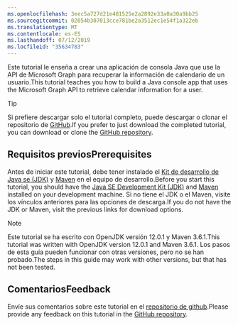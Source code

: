 ```yaml
---
ms.openlocfilehash: 3eec5a727d21e481525e2a2892e33a0a30a9bb25
ms.sourcegitcommit: 02054b307013cce781be2a3512ec1e54f1a322eb
ms.translationtype: MT
ms.contentlocale: es-ES
ms.lasthandoff: 07/12/2019
ms.locfileid: "35634783"
---
```

<!-- markdownlint-disable MD002 MD041 -->

<span data-ttu-id="f5a74-101">Este tutorial le enseña a crear una aplicación de consola Java que use la API de Microsoft Graph para recuperar la información de calendario de un usuario.</span><span class="sxs-lookup"><span data-stu-id="f5a74-101">This tutorial teaches you how to build a Java console app that uses the Microsoft Graph API to retrieve calendar information for a user.</span></span>

> [!TIP]
> <span data-ttu-id="f5a74-102">Si prefiere descargar solo el tutorial completo, puede descargar o clonar el repositorio de [GitHub](https://github.com/microsoftgraph/msgraph-training-java).</span><span class="sxs-lookup"><span data-stu-id="f5a74-102">If you prefer to just download the completed tutorial, you can download or clone the [GitHub repository](https://github.com/microsoftgraph/msgraph-training-java).</span></span>

## <a name="prerequisites"></a><span data-ttu-id="f5a74-103">Requisitos previos</span><span class="sxs-lookup"><span data-stu-id="f5a74-103">Prerequisites</span></span>

<span data-ttu-id="f5a74-104">Antes de iniciar este tutorial, debe tener instalado el [Kit de desarrollo de Java se (JDK)](https://java.com/en/download/faq/develop.xml) y [Maven](https://maven.apache.org/) en el equipo de desarrollo.</span><span class="sxs-lookup"><span data-stu-id="f5a74-104">Before you start this tutorial, you should have the [Java SE Development Kit (JDK)](https://java.com/en/download/faq/develop.xml) and [Maven](https://maven.apache.org/) installed on your development machine.</span></span> <span data-ttu-id="f5a74-105">Si no tiene el JDK o el Maven, visite los vínculos anteriores para las opciones de descarga.</span><span class="sxs-lookup"><span data-stu-id="f5a74-105">If you do not have the JDK or Maven, visit the previous links for download options.</span></span>

> [!NOTE]
> <span data-ttu-id="f5a74-106">Este tutorial se ha escrito con OpenJDK versión 12.0.1 y Maven 3.6.1.</span><span class="sxs-lookup"><span data-stu-id="f5a74-106">This tutorial was written with OpenJDK version 12.0.1 and Maven 3.6.1.</span></span> <span data-ttu-id="f5a74-107">Los pasos de esta guía pueden funcionar con otras versiones, pero no se han probado.</span><span class="sxs-lookup"><span data-stu-id="f5a74-107">The steps in this guide may work with other versions, but that has not been tested.</span></span>

## <a name="feedback"></a><span data-ttu-id="f5a74-108">Comentarios</span><span class="sxs-lookup"><span data-stu-id="f5a74-108">Feedback</span></span>

<span data-ttu-id="f5a74-109">Envíe sus comentarios sobre este tutorial en el [repositorio de github](https://github.com/microsoftgraph/msgraph-training-java).</span><span class="sxs-lookup"><span data-stu-id="f5a74-109">Please provide any feedback on this tutorial in the [GitHub repository](https://github.com/microsoftgraph/msgraph-training-java).</span></span>
